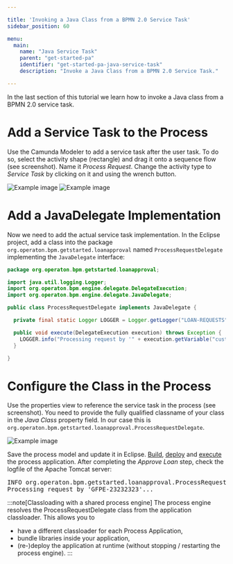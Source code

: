 ```yaml
---

title: 'Invoking a Java Class from a BPMN 2.0 Service Task'
sidebar_position: 60

menu:
  main:
    name: "Java Service Task"
    parent: "get-started-pa"
    identifier: "get-started-pa-java-service-task"
    description: "Invoke a Java Class from a BPMN 2.0 Service Task."

---
```



In the last section of this tutorial we learn how to invoke a Java class from a BPMN 2.0 service task.


# Add a Service Task to the Process

Use the Camunda Modeler to add a service task after the user task. To do so, select the activity shape (rectangle) and drag it onto a sequence flow (see screenshot). Name it *Process Request*. Change the activity type to *Service Task* by clicking on it and using the wrench button.


![Example image](./img/modeler-service-task1.png)
![Example image](./img/modeler-service-task2.png)


# Add a JavaDelegate Implementation

Now we need to add the actual service task implementation. In the Eclipse project, add a class into the package `org.operaton.bpm.getstarted.loanapproval` named `ProcessRequestDelegate` implementing the `JavaDelegate` interface:

```java
package org.operaton.bpm.getstarted.loanapproval;

import java.util.logging.Logger;
import org.operaton.bpm.engine.delegate.DelegateExecution;
import org.operaton.bpm.engine.delegate.JavaDelegate;

public class ProcessRequestDelegate implements JavaDelegate {

  private final static Logger LOGGER = Logger.getLogger("LOAN-REQUESTS");

  public void execute(DelegateExecution execution) throws Exception {
    LOGGER.info("Processing request by '" + execution.getVariable("customerId") + "'...");
  }

}
```


# Configure the Class in the Process

Use the properties view to reference the service task in the process (see screenshot). You need to provide the fully qualified classname of your class in the *Java Class* property field. In our case this is `org.operaton.bpm.getstarted.loanapproval.ProcessRequestDelegate`.

![Example image](./img/modeler-service-task3.png)

Save the process model and update it in Eclipse. [Build](deploy.md#build-the-web-application-with-maven), [deploy](deploy.md#deploy-to-apache-tomcat) and [execute](forms.md#re-build-and-deploy) the process application. After completing the *Approve Loan* step, check the logfile of the Apache Tomcat server:

<pre class="console">
INFO org.operaton.bpm.getstarted.loanapproval.ProcessRequestDelegate.execute
Processing request by 'GFPE-23232323'...
</pre>

:::note[Classloading with a shared process engine]
The process engine resolves the ProcessRequestDelegate class from the application classloader. This allows you to

* have a different classloader for each Process Application,
* bundle libraries inside your application,
* (re-)deploy the application at runtime (without stopping / restarting the process engine).
:::
